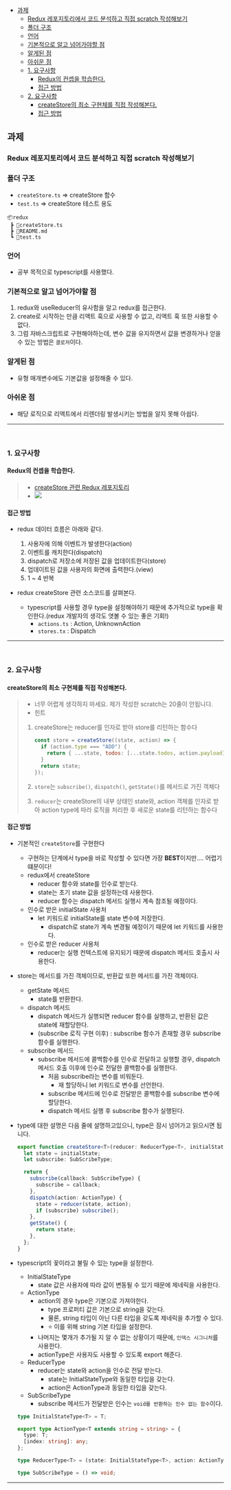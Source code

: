 - [과제](#과제)
  - [Redux 레포지토리에서 코드 분석하고 직접 scratch 작성해보기](#redux-레포지토리에서-코드-분석하고-직접-scratch-작성해보기)
  - [폴더 구조](#폴더-구조)
  - [언어](#언어)
  - [기본적으로 알고 넘어가야할 점](#기본적으로-알고-넘어가야할-점)
  - [알게된 점](#알게된-점)
  - [아쉬운 점](#아쉬운-점)
  - [1. 요구사항](#1-요구사항)
    - [Redux의 컨셉을 학습한다.](#redux의-컨셉을-학습한다)
    - [접근 방법](#접근-방법)
  - [2. 요구사항](#2-요구사항)
    - [createStore의 최소 구현체를 직접 작성해본다.](#createstore의-최소-구현체를-직접-작성해본다)
    - [접근 방법](#접근-방법-1)

## 과제

### Redux 레포지토리에서 코드 분석하고 직접 scratch 작성해보기

### 폴더 구조

- `createStore.ts` => createStore 함수
- `test.ts` => createStore 테스트 용도

```
📦redux
 ┣ 📜createStore.ts
 ┣ 📜README.md
 ┗ 📜test.ts
```

### 언어

- 공부 목적으로 typescript를 사용했다.

### 기본적으로 알고 넘어가야할 점

1. redux와 useReducer의 유사함을 알고 redux를 접근한다.
2. create로 시작하는 만큼 리액트 훅으로 사용할 수 없고, 리액트 훅 또한 사용할 수 없다.
3. 그럼 자바스크립트로 구현해야하는데, 변수 값을 유지하면서 값을 변경하거나 얻을 수 있는 방법은 `클로저`이다.

### 알게된 점

- 유형 매개변수에도 기본값을 설정해줄 수 있다.

### 아쉬운 점

- 해당 로직으로 리액트에서 리렌더링 발생시키는 방법을 알지 못해 아쉽다.

---

<br/>

### 1. 요구사항

#### Redux의 컨셉을 학습한다.

> - [createStore 관련 Redux 레포지토리](https://github.com/reduxjs/redux/blob/master/src/createStore.ts)
> - <img src="https://oj8mm.notion.site/image/https%3A%2F%2Fs3-us-west-2.amazonaws.com%2Fsecure.notion-static.com%2F66061c06-e244-4d08-a646-308fe16344a5%2FUntitled.png?id=e94ea0a5-5f1e-4e3b-b5dc-d6faf9103506&table=block&spaceId=7a813495-7f43-4f9b-8425-adb83564ac6f&width=1930&userId=&cache=v2">

#### 접근 방법

- redux 데이터 흐름은 아래와 같다.

  1. 사용자에 의해 이벤트가 발생한다(action)
  2. 이벤트를 캐치한다(dispatch)
  3. dispatch로 저장소에 저장된 값을 업데이트한다(store)
  4. 업데이트된 값을 사용자의 화면에 출력한다.(view)
  5. 1 ~ 4 반복

- redux createStore 관련 소스코드를 살펴본다.
  - typescript를 사용할 경우 type을 설정해야하기 때문에 추가적으로 type을 확인한다.(redux 개발자의 생각도 엿볼 수 있는 좋은 기회!)
    - `actions.ts` : Action, UnknownAction
    - `stores.tx` : Dispatch

---

<br/>

### 2. 요구사항

#### createStore의 최소 구현체를 직접 작성해본다.

> - 너무 어렵게 생각하지 마세요. 제가 작성한 scratch는 20줄이 안됩니다.
> - 힌트
>
> 1. createStore는 reducer를 인자로 받아 store를 리턴하는 함수다
>
>    ```js
>    const store = createStore((state, action) => {
>      if (action.type === "ADD") {
>        return { ...state, todos: [...state.todos, action.payload] };
>      }
>      return state;
>    });
>    ```
>
> 2. `store`는 `subscribe()`, `dispatch()`, `getState()`를 메서드로 가진 객체다
> 3. `reducer`는 createStore의 내부 상태인 state와, action 객체를 인자로 받아 action type에 따라 로직을 처리한 후 새로운 state를 리턴하는 함수다

#### 접근 방법

- 기본적인 `createStore`를 구현한다
  - 구현하는 단계에서 type을 바로 작성할 수 있다면 가장 **BEST**이지만.... 어렵기 떄문이다!
  - redux에서 createStore
    - reducer 함수와 state를 인수로 받는다.
    - state는 초기 state 값을 설정하는데 사용한다.
    - reducer 함수는 dispatch 메서드 실행시 계속 참조될 예정이다.
  - 인수로 받은 initialState 사용처
    - let 키워드로 initialState를 state 변수에 저장한다.
      - dispatch로 state가 계속 변경될 예정이기 때문에 let 키워드를 사용한다.
  - 인수로 받은 reducer 사용처
    - reducer는 실행 컨텍스트에 유지되기 때문에 dispatch 메서드 호출시 사용한다.
- store는 메서드를 가진 객체이므로, 반환값 또한 메서드를 가진 객체이다.
  - getState 메서드
    - state를 반환한다.
  - dispatch 메서드
    - dispatch 메서드가 실행되면 reducer 함수를 실행하고, 반환된 값은 state에 재할당한다.
    - (subscribe 로직 구현 이후) : subscribe 함수가 존재할 경우 subscribe 함수를 실행한다.
  - subscribe 메서드
    - subscribe 메서드에 콜백함수를 인수로 전달하고 실행할 경우, dispatch 메서드 호출 이후에 인수로 전달한 콜백함수를 실행한다.
      - 처음 subscribe라는 변수를 비워둔다.
        - 재 할당하니 let 키워드로 변수를 선언한다.
      - subscribe 메서드에 인수로 전달받은 콜백함수를 subscribe 변수에 할당한다.
      - dispatch 메서드 실행 후 subscribe 함수가 실행된다.
- type에 대한 설명은 다음 줄에 설명하고있으니, type은 잠시 넘어가고 읽으시면 됩니다.

  ```ts
  export function createStore<T>(reducer: ReducerType<T>, initialState: InitialStateType<T>) {
    let state = initialState;
    let subscribe: SubScribeType;

    return {
      subscribe(callback: SubScribeType) {
        subscribe = callback;
      },
      dispatch(action: ActionType) {
        state = reducer(state, action);
        if (subscribe) subscribe();
      },
      getState() {
        return state;
      },
    };
  }
  ```

- typescript의 꽃이라고 불릴 수 있는 type을 설정한다.

  - InitialStateType
    - state 값은 사용자에 따라 값이 변동될 수 있기 때문에 제네릭을 사용한다.
  - ActionType
    - action의 경우 type은 기본으로 가져야한다.
      - type 프로퍼티 값은 기본으로 string을 갖는다.
      - 물론, string 타입이 아닌 다른 타입을 갖도록 제네릭을 추가할 수 있다.
      - ⭐ 이를 위해 string 기본 타입을 설정한다.
    - 나머지는 몇개가 추가될 지 알 수 없는 상황이기 때문에, `인덱스 시그니처`를 사용한다.
    - actionType은 사용자도 사용할 수 있도록 export 해준다.
  - ReducerType
    - reducer는 state와 action을 인수로 전달 받는다.
      - state는 InitialStateType와 동일한 타입을 갖는다.
      - action은 ActionType과 동일한 타입을 갖는다.
  - SubScribeType
    - subscribe 메서드가 전달받은 인수는 `void를 반환하는 인수 없는 함수`이다.

  ```ts
  type InitialStateType<T> = T;

  export type ActionType<T extends string = string> = {
    type: T;
    [index: string]: any;
  };

  type ReducerType<T> = (state: InitialStateType<T>, action: ActionType) => InitialStateType<T>;

  type SubScribeType = () => void;
  ```

---

<br/>
